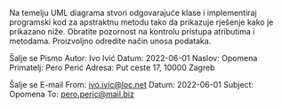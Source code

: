 Na temelju UML diagrama stvori odgovarajuće klase i implementiraj programski kod za apstraktnu metodu tako da prikazuje rješenje kako je prikazano niže. 
Obratite pozornost na kontrolu pristupa atributima i metodama. Proizvoljno odredite način unosa podataka.

Šalje se Pismo
Autor: Ivo Ivić
Datum: 2022-06-01
Naslov: Opomena
Primatelj: Pero Perić
Adresa: Put ceste 17, 10000 Zagreb


Šalje se E-mail
From: ivo.ivic@loc.net
Datum: 2022-06-01
Subject: Opomena
To: pero.peric@mail.biz
